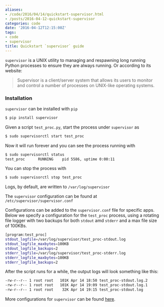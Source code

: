 ```yaml
---
aliases:
- /code/2016/04/14/quickstart-supervisor.html
- /posts/2016-04-12-quickstart-supervisor
categories: code
date: '2016-04-12T12:15:00Z'
tags:
- code
- supervisor
title: Quickstart `supervisor` guide
---
```


`supervisor` is a UNIX utility to managing and respawning long running Python processes to ensure they are always running. Or according to its website:

> Supervisor is a client/server system that allows its users to monitor and control a number of processes on UNIX-like operating systems.

### Installation
`supervisor` can be installed with `pip`

```sh
$ pip install supervisor
```

Given a script `test_proc.py`, start the process under `supervisor` as

```sh
$ sudo supervisorctl start test_proc
```

Now it will run forever and you can see the process running with

```sh
$ sudo supervisorctl status
test_proc      RUNNING    pid 5586, uptime 0:00:11
```

You can stop the process with

```sh
$ sudo supervisorctl stop test_proc
```

Logs, by default, are written to `/var/log/supervisor`

The `supervisor` configuration can be found at `/etc/supervisor/supervisor.conf`

Configurations can be added to the `supervisor.conf` file for specific apps. Below we specify a configuration for the `test_proc` process, using a rotating file logger with two backups for both `stdout` amd `stderr` and a max file size of 100KBs.

```sh
[program:test_proc]
stdout_logfile=/var/log/supervisor/test_proc-stdout.log
stdout_logfile_maxbytes=100KB
stdout_logfile_backups=2
stderr_logfile=/var/log/supervisor/test_proc-stderr.log
stderr_logfile_maxbytes=100KB
stderr_logfile_backups=2
```

After the script runs for a while, the output logs will look something like this:

```sh
-rw-r--r-- 1 root root   101K Apr 14 18:50 test_proc-stdout.log.2
-rw-r--r-- 1 root root   101K Apr 14 19:09 test_proc-stdout.log.1
-rw-r--r-- 1 root root    32K Apr 14 19:15 test_proc-stdout.log
```

More configurations for `supervisor` can be found [here](http://supervisord.org/configuration.html#program-x-section-example).